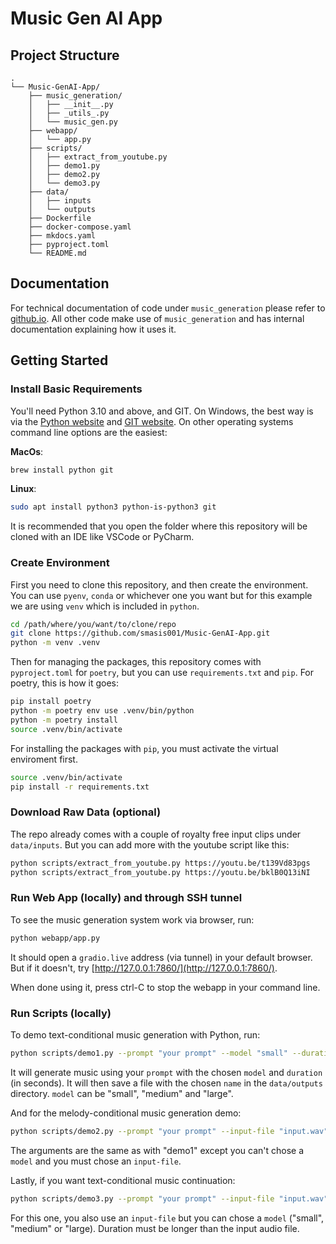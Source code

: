 # Music Gen AI App

## Project Structure

```
.
└── Music-GenAI-App/
    ├── music_generation/
    │   ├── __init__.py
    │   ├── _utils_.py
    │   └── music_gen.py
    ├── webapp/
    │   └── app.py
    ├── scripts/
    │   ├── extract_from_youtube.py
    │   ├── demo1.py
    │   ├── demo2.py
    │   └── demo3.py
    ├── data/
    │   ├── inputs
    │   └── outputs
    ├── Dockerfile
    ├── docker-compose.yaml
    ├── mkdocs.yaml
    ├── pyproject.toml
    └── README.md
```

## Documentation

For technical documentation of code under `music_generation` please refer to [github.io](https://smasis001.github.io/Music-GenAI-App/). All other code make use of `music_generation` and has internal documentation explaining how it uses it.

## Getting Started

### Install Basic Requirements

You'll need Python 3.10 and above, and GIT. On Windows, the best way is via the [Python website](https://python.org/downloads/windows/) and [GIT website](https://git-scm.com/downloads/win). On other operating systems command line options are the easiest:

**MacOs**:

```sh
brew install python git
```
**Linux**:

```sh
sudo apt install python3 python-is-python3 git
```

It is recommended that you open the folder where this repository will be cloned with an IDE like VSCode or PyCharm.

### Create Environment

First you need to clone this repository, and then create the environment. You can use `pyenv`, `conda` or whichever one you want but for this example we are using `venv` which is included in `python`.

```sh
cd /path/where/you/want/to/clone/repo
git clone https://github.com/smasis001/Music-GenAI-App.git
python -m venv .venv
```

Then for managing the packages, this repository comes with `pyproject.toml` for `poetry`, but you can use `requirements.txt` and `pip`. For poetry, this is how it goes:

```sh
pip install poetry
python -m poetry env use .venv/bin/python
python -m poetry install
source .venv/bin/activate
```

For installing the packages with `pip`, you must activate the virtual enviroment first.

```sh
source .venv/bin/activate
pip install -r requirements.txt
```

### Download Raw Data (optional)

The repo already comes with a couple of royalty free input clips under `data/inputs`. But you can add more with the youtube script like this:

```sh
python scripts/extract_from_youtube.py https://youtu.be/t139Vd83pgs
python scripts/extract_from_youtube.py https://youtu.be/bklB0Q13iNI
```

### Run Web App (locally) and through SSH tunnel

To see the music generation system work via browser, run:

```sh
python webapp/app.py
```

It should open a `gradio.live` address (via tunnel) in your default browser. But if it doesn't, try [http://127.0.0.1:7860/](http://127.0.0.1:7860/).


When done using it, press ctrl-C to stop the webapp in your command line.

### Run Scripts (locally)

To demo text-conditional music generation with Python, run:

```sh
python scripts/demo1.py --prompt "your prompt" --model "small" --duration 10 --name "name for the audio file saved"
```

It will generate music using your `prompt` with the chosen `model` and `duration` (in seconds). It will then save a file with the chosen `name` in the `data/outputs` directory. `model` can be "small", "medium" and "large".

And for the melody-conditional music generation demo:

```sh
python scripts/demo2.py --prompt "your prompt" --input-file "input.wav" --duration 10 --name "name for the audio file saved"
```

The arguments are the same as with "demo1" except you can't chose a `model` and you must chose an `input-file`.

Lastly, if you want text-conditional music continuation:

```sh
python scripts/demo3.py --prompt "your prompt" --input-file "input.wav" --model "small"  --duration 10 --name "name for the audio file saved"
```

For this one, you also use an `input-file` but you can chose a `model` ("small", "medium" or "large). Duration must be longer than the input audio file.
